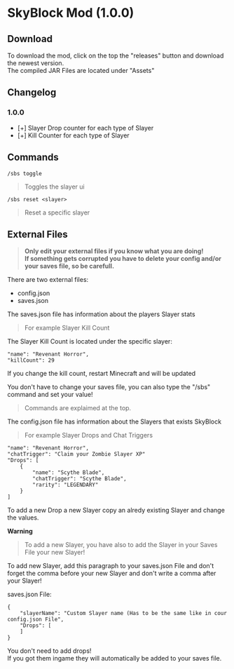 # SkyBlock Mod (1.0.0)
## Download
To download the mod, click on the top the "releases" button and download the newest version.  
The compiled JAR Files are located under "Assets"

## Changelog
### 1.0.0
- [+] Slayer Drop counter for each type of Slayer
- [+] Kill Counter for each type of Slayer

## Commands

    /sbs toggle
> Toggles the slayer ui

    /sbs reset <slayer>
> Reset a specific slayer

## External Files
> **Only edit your external files if you know what you are doing!  
If something gets corrupted you have to delete your config and/or your saves file, so be carefull.**

There are two external files:

- config.json  
- saves.json

The saves.json file has information about the players Slayer stats
> For example Slayer Kill Count  

The Slayer Kill Count is located under the specific slayer:

    "name": "Revenant Horror",
    "killCount": 29

If you change the kill count, restart Minecraft and will be updated

You don't have to change your saves file, you can also type the "/sbs" command and set your value!  
> Commands are explaimed at the top.

The config.json file has information about the Slayers that exists SkyBlock
>  For example Slayer Drops and Chat Triggers

    "name": "Revenant Horror",
    "chatTrigger": "Claim your Zombie Slayer XP"
    "Drops": [
        {
            "name": "Scythe Blade",
            "chatTrigger": "Scythe Blade",
            "rarity": "LEGENDARY"
        }
    ]
To add a new Drop a new Slayer copy an alredy existing Slayer and change the values.  

**Warning**  
> To add a new Slayer, you have also to add the Slayer in your Saves File your new Slayer!

To add new Slayer, add this paragraph to your saves.json File and don't forget the comma before your new Slayer and don't write a comma after your Slayer!

saves.json File:  

    {
        "slayerName": "Custom Slayer name (Has to be the same like in cour config.json File",
        "Drops": [
        ]
    }

You don't need to add drops!  
If you got them ingame they will automatically be added to your saves file.
